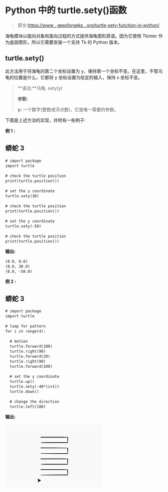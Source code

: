 # Python 中的 turtle.sety()函数

> 原文:[https://www . geesforgeks . org/turtle-sety-function-in-python/](https://www.geeksforgeeks.org/turtle-sety-function-in-python/)

海龟模块以面向对象和面向过程的方式提供海龟图形原语。因为它使用 Tkinter 作为底层图形，所以它需要安装一个支持 Tk 的 Python 版本。

## turtle.sety()

此方法用于将海龟的第二个坐标设置为 y，保持第一个坐标不变。在这里，不管乌龟的位置是什么，它都将 y 坐标设置为给定的输入，保持 x 坐标不变。

> **语法:**乌龟. sety(y)
> 
> **参数:**
> 
> **y:** 一个数字(整数或浮点数)，它是唯一需要的参数。

下面是上述方法的实现，并附有一些例子:

**例 1 :**

## 蟒蛇 3

```
# import package
import turtle

# check the turtle position
print(turtle.position())

# set the y coordinate
turtle.sety(30)

# check the turtle position
print(turtle.position())

# set the y coordinate
turtle.sety(-50)

# check the turtle position
print(turtle.position())
```

**输出:**

```
(0.0, 0.0)
(0.0, 30.0)
(0.0, -50.0)
```

**例 2 :**

## 蟒蛇 3

```
# import package
import turtle

# loop for pattern
for i in range(4):

  # motion
  turtle.forward(100)
  turtle.right(90)
  turtle.forward(20)
  turtle.right(90)
  turtle.forward(100)

  # set the y coordinate
  turtle.up()
  turtle.sety(-40*(i+1))
  turtle.down()

  # change the direction
  turtle.left(180)
```

**输出:**

![](img/7663740021d06c4afc986a9057d118d8.png)